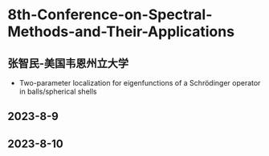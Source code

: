 # 8th-Conference-on-Spectral-Methods-and-Their-Applications
## 张智民-美国韦恩州立大学
* Two-parameter localization for eigenfunctions of a Schrödinger operator in balls/spherical shells
## 2023-8-9
## 2023-8-10

